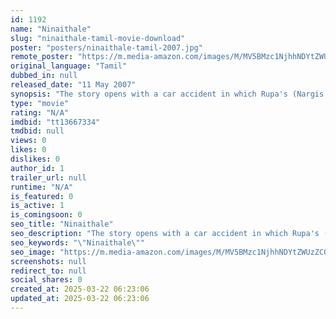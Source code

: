 ```yaml
---
id: 1192
name: "Ninaithale"
slug: "ninaithale-tamil-movie-download"
poster: "posters/ninaithale-tamil-2007.jpg"
remote_poster: "https://m.media-amazon.com/images/M/MV5BMzc1NjhhNDYtZWUzZC00ODhjLWIwNmUtNGRiNDA1ODRhNDY1XkEyXkFqcGc@._V1_SX300.jpg"
original_language: "Tamil"
dubbed_in: null
released_date: "11 May 2007"
synopsis: "The story opens with a car accident in which Rupa's (Nargis Bagheri) parents are killed because of a drunken driver. She is orphaned, but friends and neighbours support her, and she gets a good job. She falls in love with Rahul, h..."
type: "movie"
rating: "N/A"
imdbid: "tt13667334"
tmdbid: null
views: 0
likes: 0
dislikes: 0
author_id: 1
trailer_url: null
runtime: "N/A"
is_featured: 0
is_active: 1
is_comingsoon: 0
seo_title: "Ninaithale"
seo_description: "The story opens with a car accident in which Rupa's (Nargis Bagheri) parents are killed because of a drunken driver. She is orphaned, but friends and neighbours support her, and she gets a good job. She falls in love with Rahul, h..."
seo_keywords: "\"Ninaithale\""
seo_image: "https://m.media-amazon.com/images/M/MV5BMzc1NjhhNDYtZWUzZC00ODhjLWIwNmUtNGRiNDA1ODRhNDY1XkEyXkFqcGc@._V1_SX300.jpg"
screenshots: null
redirect_to: null
social_shares: 0
created_at: 2025-03-22 06:23:06
updated_at: 2025-03-22 06:23:06
---
```


